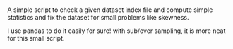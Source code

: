 #
A simple script to check a given dataset index file and compute simple statistics and fix the dataset for small problems like skewness.

I use pandas to do it easily for sure! with sub/over sampling, it is more neat for this small script.
 
